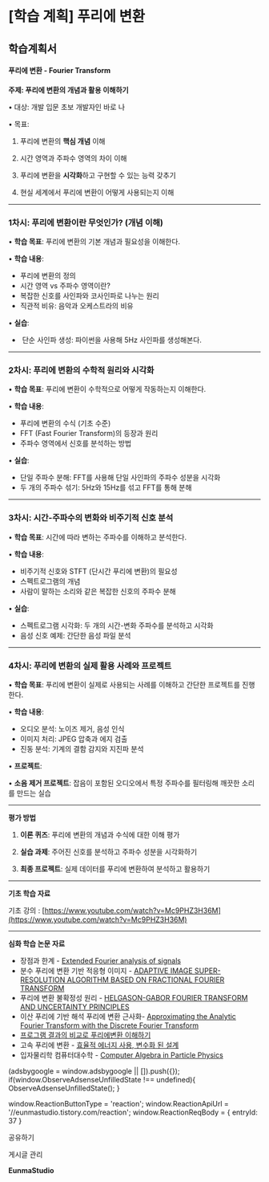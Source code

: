 
# [학습 계획] 푸리에 변환

**학습계획서**
---------

#### **푸리에 변환 -** Fourier Transform

**주제: 푸리에 변환의 개념과 활용 이해하기**

• 대상: 개발 입문 초보 개발자인 바로 나

• 목표:

1. 푸리에 변환의 **핵심 개념** 이해

2. 시간 영역과 주파수 영역의 차이 이해

3. 푸리에 변환을 **시각화**하고 구현할 수 있는 능력 갖추기

4. 현실 세계에서 푸리에 변환이 어떻게 사용되는지 이해

* * *

### **1차시: 푸리에 변환이란 무엇인가? (개념 이해)**

• **학습 목표**: 푸리에 변환의 기본 개념과 필요성을 이해한다.

• **학습 내용**:

*   푸리에 변환의 정의
*   시간 영역 vs 주파수 영역이란?
*   복잡한 신호를 사인파와 코사인파로 나누는 원리
*   직관적 비유: 음악과 오케스트라의 비유

• **실습**:

*    단순 사인파 생성: 파이썬을 사용해 5Hz 사인파를 생성해본다.

* * *

### **2차시: 푸리에 변환의 수학적 원리와 시각화**

• **학습 목표**: 푸리에 변환이 수학적으로 어떻게 작동하는지 이해한다.

• **학습 내용**:

*   푸리에 변환의 수식 (기초 수준)
*   FFT (Fast Fourier Transform)의 등장과 원리
*   주파수 영역에서 신호를 분석하는 방법

• **실습**:

*   단일 주파수 분해: FFT를 사용해 단일 사인파의 주파수 성분을 시각화
*   두 개의 주파수 섞기: 5Hz와 15Hz를 섞고 FFT를 통해 분해

* * *

### **3차시: 시간-주파수의 변화와 비주기적 신호 분석**

• **학습 목표**: 시간에 따라 변하는 주파수를 이해하고 분석한다.

• **학습 내용**:

*   비주기적 신호와 STFT (단시간 푸리에 변환)의 필요성
*   스펙트로그램의 개념
*   사람이 말하는 소리와 같은 복잡한 신호의 주파수 분해

• **실습**:

*   스펙트로그램 시각화: 두 개의 시간-변화 주파수를 분석하고 시각화
*   음성 신호 예제: 간단한 음성 파일 분석

* * *

### **4차시: 푸리에 변환의 실제 활용 사례와 프로젝트**

• **학습 목표**: 푸리에 변환이 실제로 사용되는 사례를 이해하고 간단한 프로젝트를 진행한다.

• **학습 내용**:

*   오디오 분석: 노이즈 제거, 음성 인식
*   이미지 처리: JPEG 압축과 에지 검출
*   진동 분석: 기계의 결함 감지와 지진파 분석

• **프로젝트**:

• **소음 제거 프로젝트**: 잡음이 포함된 오디오에서 특정 주파수를 필터링해 깨끗한 소리를 만드는 실습

* * *

**평가 방법**

1. **이론 퀴즈**: 푸리에 변환의 개념과 수식에 대한 이해 평가

2. **실습 과제**: 주어진 신호를 분석하고 주파수 성분을 시각화하기

3. **최종 프로젝트**: 실제 데이터를 푸리에 변환하여 분석하고 활용하기

* * *

**기초 학습 자료**

기초 강의 : [https://www.youtube.com/watch?v=Mc9PHZ3H36M](https://www.youtube.com/watch?v=Mc9PHZ3H36M)

* * *

**심화 학습 논문 자료**

*   장점과 한계 - [Extended Fourier analysis of signals](https://arxiv.org/pdf/1303.2033)
*   분수 푸리에 변환 기반 적응형 이미지 - [ADAPTIVE IMAGE SUPER-RESOLUTION ALGORITHM BASED ON FRACTIONAL FOURIER TRANSFORM](https://pdfs.semanticscholar.org/eb6e/60dabb2174b730038759bfdc175653340963.pdf?_gl=1*wm67wo*_gcl_au*MTE1NDA1NzE5My4xNzMyNTExOTk4*_ga*MTgwMjE1NjQxOC4xNzMyNTExOTk4*_ga_H7P4ZT52H5*MTczNDU3NjQxMS45LjEuMTczNDU3Njc4NS42MC4wLjA.)
*   푸리에 변환 불확정성 원리 - [HELGASON-GABOR FOURIER TRANSFORM AND UNCERTAINTY PRINCIPLES](https://arxiv.org/pdf/1901.01105)
*   이산 푸리에 기반 해석 푸리에 변환 근사화- [Approximating the Analytic Fourier Transform with the Discrete Fourier Transform](https://arxiv.org/pdf/1508.01282)
*   [프로그램 결과의 비교로 푸리에변환 이해하기](https://scienceon.kisti.re.kr/commons/util/originalView.do?cn=JAKO201023061362656&oCn=JAKO201023061362656&dbt=JAKO&journal=NJOU00429991) 
*   고속 푸리에 변환 - [효율적 에너지 사용, 변수화 된 설계](https://scienceon.kisti.re.kr/commons/util/originalView.do?cn=JAKO200624718273087&oCn=JAKO200624718273087&dbt=JAKO&journal=NJOU00293453)
*   입자물리학 컴퓨터대수학 - [Computer Algebra in Particle Physics](https://arxiv.org/pdf/hep-ph/0209234)

(adsbygoogle = window.adsbygoogle || \[\]).push({}); if(window.ObserveAdsenseUnfilledState !== undefined){ ObserveAdsenseUnfilledState(); }

window.ReactionButtonType = 'reaction'; window.ReactionApiUrl = '//eunmastudio.tistory.com/reaction'; window.ReactionReqBody = { entryId: 37 }

공유하기

게시글 관리

**EunmaStudio**
            